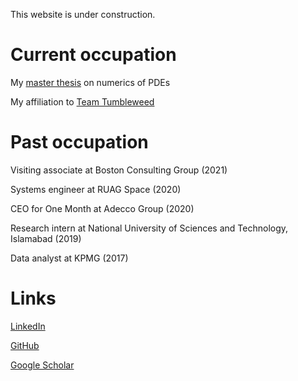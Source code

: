 <head>
<meta name="google-site-verification" content="ruOBcOn1XgWB3kz3N4Mym7lNwkgxqcFxM-pc9VEJmYs" />
</head>
  

This website is under construction.

# Current occupation

My [master thesis](https://people.math.ethz.ch/~hiptmair/StudentProjects/sp.html) on numerics of PDEs 

My affiliation to [Team Tumbleweed](https://www.teamtumbleweed.eu/)

# Past occupation

Visiting associate at Boston Consulting Group (2021)

Systems engineer at RUAG Space (2020)

CEO for One Month at Adecco Group (2020)

Research intern at National University of Sciences and Technology, Islamabad (2019)

Data analyst at KPMG (2017)

# Links
[LinkedIn](https://www.linkedin.com/in/markusrenoldner)

[GitHub](https://github.com/markusrenoldner)

[Google Scholar](https://scholar.google.com/citations?hl=de&user=uIWbpycAAAAJ)



